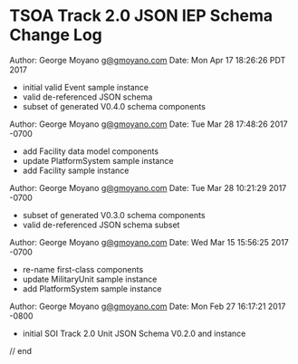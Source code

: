 # TSOA Track 2.0 JSON IEP Schema Change Log

Author: George Moyano <g@gmoyano.com>
Date:   Mon Apr 17 18:26:26 PDT 2017

  * initial valid Event sample instance 
  * valid de-referenced JSON schema 
  * subset of generated V0.4.0 schema components

Author: George Moyano <g@gmoyano.com>
Date:   Tue Mar 28 17:48:26 2017 -0700

  * add Facility data model components 
  * update PlatformSystem sample instance 
  * add Facility sample instance

Author: George Moyano <g@gmoyano.com>
Date:   Tue Mar 28 10:21:29 2017 -0700

  * subset of generated V0.3.0 schema components 
  * valid de-referenced JSON schema subset

Author: George Moyano <g@gmoyano.com>
Date:   Wed Mar 15 15:56:25 2017 -0700

  * re-name first-class components 
  * update MilitaryUnit sample instance 
  * add PlatformSystem sample instance

Author: George Moyano <g@gmoyano.com>
Date:   Mon Feb 27 16:17:21 2017 -0800

  * initial SOI Track 2.0 Unit JSON Schema V0.2.0 and instance

// end
